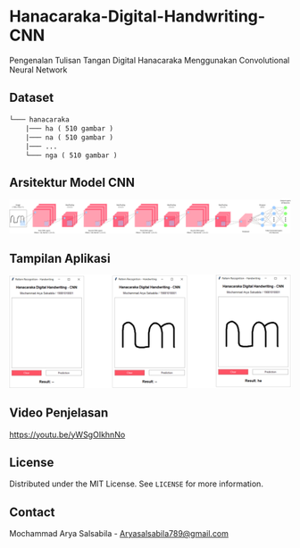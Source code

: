 # Hanacaraka-Digital-Handwriting-CNN

Pengenalan Tulisan Tangan Digital Hanacaraka Menggunakan Convolutional Neural Network

## Dataset

```
└─── hanacaraka
    |─── ha ( 510 gambar )
    |─── na ( 510 gambar )
    |─── ...
    └─── nga ( 510 gambar )
```

## Arsitektur Model CNN

![Model Arsitektur CNN](images/cnn_architecture_model.svg)

## Tampilan Aplikasi

![Tampilan Aplikasi](images/graphical_user_interface.svg)

## Video Penjelasan

https://youtu.be/yWSgOIkhnNo

## License

Distributed under the MIT License. See `LICENSE` for more information.

## Contact

Mochammad Arya Salsabila - Aryasalsabila789@gmail.com
